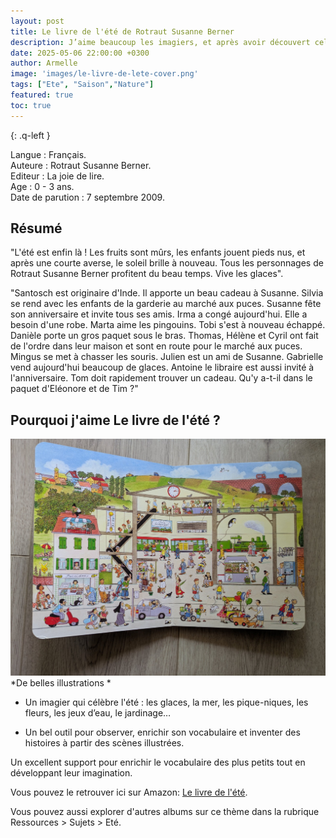 ```yaml
---
layout: post
title: Le livre de l'été de Rotraut Susanne Berner 
description: J’aime beaucoup les imagiers, et après avoir découvert celui des saisons, j’ai été ravie de voir qu’il en existait un dédié à l’été.
date: 2025-05-06 22:00:00 +0300
author: Armelle
image: 'images/le-livre-de-lete-cover.png'
tags: ["Ete", "Saison","Nature"]
featured: true
toc: true
---
```


{: .q-left }

Langue : Français.          
Auteure : Rotraut Susanne Berner.                           
Editeur : La joie de lire.           
Age : 0 - 3 ans.     
Date de parution : 7 septembre 2009. 

## Résumé

"L'été est enfin là ! Les fruits sont mûrs, les enfants jouent pieds nus, et après une courte averse, le soleil brille à nouveau. Tous les personnages de Rotraut Susanne Berner profitent du beau temps. Vive les glaces".

"Santosch est originaire d'Inde. Il apporte un beau cadeau à Susanne. Silvia se rend avec les enfants de la garderie au marché aux puces. Susanne fête son anniversaire et invite tous ses amis. Irma a congé aujourd'hui. Elle a besoin d'une robe. Marta aime les pingouins. Tobi s'est à nouveau échappé. Danièle porte un gros paquet sous le bras. Thomas, Hélène et Cyril ont fait de l'ordre dans leur maison et sont en route pour le marché aux puces. Mingus se met à chasser les souris. Julien est un ami de Susanne. Gabrielle vend aujourd'hui beaucoup de glaces. Antoine le libraire est aussi invité à l'anniversaire. Tom doit rapidement trouver un cadeau. Qu'y a-t-il dans le paquet d'Eléonore et de Tim ?"

## Pourquoi j'aime Le livre de l'été ?

![De belles illustrations](images/le-livre-de-lete-int.jpg)
*De belles illustrations *

- Un imagier qui célèbre l'été : les glaces, la mer, les pique-niques, les fleurs, les jeux d’eau, le jardinage…

-  Un bel outil pour observer, enrichir son vocabulaire et inventer des histoires à partir des scènes illustrées.

Un excellent support pour enrichir le vocabulaire des plus petits tout en développant leur imagination.

Vous pouvez le retrouver ici sur Amazon: [Le livre de l'été](https://amzn.to/3ZUIPVj). 

Vous pouvez aussi explorer d'autres albums sur ce thème dans la rubrique Ressources > Sujets > Eté.